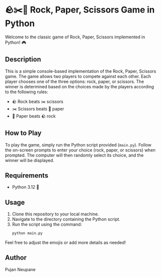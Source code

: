 # 🪨✂️📄 Rock, Paper, Scissors Game in Python

Welcome to the classic game of Rock, Paper, Scissors implemented in Python! 🎮

## Description
This is a simple console-based implementation of the Rock, Paper, Scissors game. The game allows two players to compete against each other. Each player chooses one of the three options: rock, paper, or scissors. The winner is determined based on the choices made by the players according to the following rules:

- 🪨 Rock beats ✂️ scissors
- ✂️ Scissors beats 📄 paper
- 📄 Paper beats 🪨 rock

## How to Play
To play the game, simply run the Python script provided (`main.py`). Follow the on-screen prompts to enter your choice (rock, paper, or scissors) when prompted. The computer will then randomly select its choice, and the winner will be displayed.

## Requirements
- Python 3.12 🐍

## Usage
1. Clone this repository to your local machine.
2. Navigate to the directory containing the Python script.
3. Run the script using the command:
   ```bash
   python main.py

Feel free to adjust the emojis or add more details as needed!

## Author
Pujan Neupane

